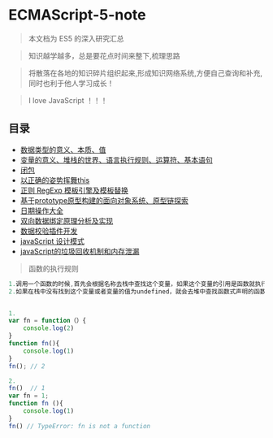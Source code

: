# ECMAScript-5-note
> 本文档为 ES5 的深入研究汇总

> 知识越学越多，总是要花点时间来整下,梳理思路

> 将散落在各地的知识碎片组织起来,形成知识网络系统,方便自己查询和补充,同时也利于他人学习成长！

> I love JavaScript ！！！

## 目录

* [数据类型的意义、本质、值](./data.md)
* [变量的意义、堆栈的世界、语言执行规则、运算符、基本语句](./var.md)
* [闭包](./closure.md)
* [以正确的姿势挥舞this](./this.md)
* [正则 RegExp 模板引擎及模板替换](./RegExp.md)
* [基于prototype原型构建的面向对象系统、原型链探索](./prototype.md)
* [日期操作大全](./date.md)
* [双向数据绑定原理分析及实现](./viewModel.md)
* [数据校验插件开发](./install.md)
* [javaScript 设计模式](./design.md)
* [javaScript的垃圾回收机制和内存泄漏](./memoryLeak.md)


> 函数的执行规则
```javascript
1.调用一个函数的时候,首先会根据名称去栈中查找这个变量，如果这个变量的引用是函数就执行，不是函数就报错！
2.如果在栈中没有找到这个变量或者变量的值为undefined，就会去堆中查找函数式声明的函数，找到并执行


1.
var fn = function（）{
    console.log(2)
}
function fn(){
    console.log(1)
}
fn(); // 2

2.
fn()  // 1
var fn = 1;
function fn (){
    console.log(1)
}
fn() // TypeError: fn is not a function

```